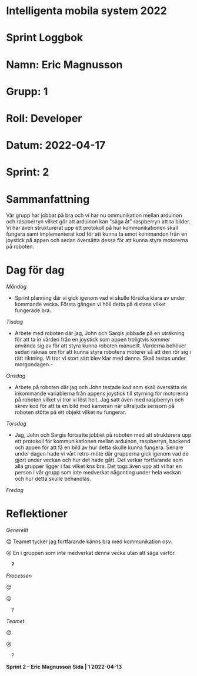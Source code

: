 #
# **Intelligenta mobila system 2022**
#
#
#
# **Sprint Loggbok**
# **Namn:	Eric Magnusson**
# **Grupp:	1**
# **Roll:	Developer**
# **Datum:	2022-04-17**
# **Sprint: 	2**
#
# **Sammanfattning**
Vår grupp har jobbat på bra och vi har nu ommunikation mellan arduinon och raspberryn vilket gör att arduinon kan "säga åt" raspberryn att ta bilder. Vi har även strukturerat upp ett protokoll på hur kommunikationen skall fungera samt implementerat kod för att kunna ta emot kommandon från en joystick på appen och sedan översätta dessa för att kunna styra motorerna på roboten.

# **Dag för dag**
*Måndag*

- Sprint planning där vi gick igenom vad vi skulle försöka klara av under kommande vecka. Första gången vi höll detta på distans vilket fungerade bra.

*Tisdag*

- Arbete med roboten där jag, John och Sargis jobbade på en uträkning för att ta in värden från en joystick som appen troligtvis kommer använda sig av för att styra kunna roboten manuellt. Värderna behöver sedan räknas om för att kunna styra robotens moterer
så att den rör sig i rätt riktning. Vi tror vi stort sätt blev klar med denna. Skall testas under morgondagen.-

*Onsdag*

- Arbete på roboten där jag och John testade kod som skall översätta de inkommande variablerna från appens joystick till styrning för motorerna på roboten vilket vi tror vi löst helt. Jag satt även med raspberryn och skrev kod för att ta en bild med kameran när ultraljuds sensorn på roboten stötte på ett objekt vilket nu fungerar.

*Torsdag*

- Jag, John och Sargis fortsatte jobbet på roboten med att strukturera upp ett protokoll för kommunikationen mellan arduinon, raspberryn, backend och appen för att få en bild av hur detta skulle kunna fungera. Senare under dagen hade vi vårt retro-möte där grupperna gick igenom vad de gjort under veckan och hur det hade gått. Det verkar fortfarande som alla grupper ligger i fas vilket kns bra. Det togs även upp att vi har en person i vår grupp som inte medverkat någonting under hela veckan och hur detta skulle behandlas.

*Fredag*

# **Reflektioner** 
*Generellt*

😊	Teamet tycker jag fortfarande känns bra med kommunikation osv.

☹	En i gruppen som inte medverkat denna vecka utan att säga varför.

`  `**?**  	

*Processen*

😊	

☹	

`  `?	

*Teamet*

😊	

☹	

`  `?	

**Sprint 2 – Eric Magnusson	Sida | 1	2022-04-13**

